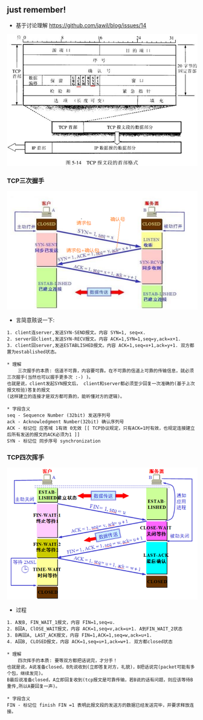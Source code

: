 ## just remember! 
* 基于讨论理解 https://github.com/jawil/blog/issues/14

![TCP报头字段](https://github.com/org4hzy/hzy-notes/blob/master/pic/tcp字段.jpg)

### TCP三次握手
![TCP三次握手](https://github.com/org4hzy/hzy-notes/blob/master/pic/tcp三次握手.png)

* 言简意赅说一下:
```
1. client连server,发送SYN-SEND报文。内容 SYN=1, seq=x.
2. server回client,发送SYN-RECV报文。内容 ACK=1,SYN=1,seq=y,ack=x+1.
3. client回server,发送ESTABLISHED报文。内容 ACK=1,seq=x+1,ack=y+1. 双方都置为established状态。

* 理解
    三次握手的本质: 信道不可靠，内容要可靠。在不可靠的信道上可靠的传输信息，就必须三次握手(当然也可以握手更多次 :-) )。
也就是说，client发起SYN报文后， client和server都必须至少回复一次准确的(基于上次报文校验)答复的报文
(这样建立的连接才是双方都可靠的，能听懂对方的逻辑)。

* 字段含义
seq - Sequence Number (32bit) 发送序列号 
ack - Acknowledgment Number(32bit) 确认序列号
ACK - 标记位 应答域 1有效 0无效 [[ TCP协议规定，只有ACK=1时有效，也规定连接建立后所有发送的报文的ACK必须为1 ]]
SYN - 标记位 同步序号 synchronization
```

### TCP四次挥手
![TCP四次挥手](https://github.com/org4hzy/hzy-notes/blob/master/pic/tcp四次挥手.jpg)

* 过程
```
1. A发B, FIN_WAIT_1报文，内容 FIN=1,seq=u.
2. B回A, ClOSE_WAIT报文，内容 ACK=1,seq=v,ack=u+1. A到FIN_WAIT_2状态
3. B再回A, LAST_ACK报文，内容 FIN=1,ACK=1,seq=w,ack=u+1.
4. A回B, CLOSED报文，内容 ACK=1,seq=u+1,ack=w+1. 双方都closed状态

* 理解
    四次挥手的本质: 要等双方都把话说完，才分手！
也就是说，A说准备closed，B先说收到(立即答复对方，礼貌)，B把话说完(packet可能有多个包，继续发完)。
B最后说准备closed，A立即回复收到(tcp报文是可靠传输，若B说的话有问题，则应该等待B重传,所以A要回复一声)。

* 字段含义
FIN - 标记位 finish FIN =1 表明此报文段的发送方的数据已经发送完毕，并要求释放连接。
```

